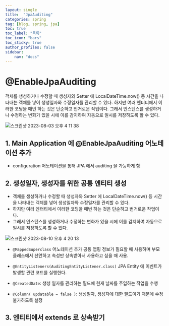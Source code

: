 ```yaml
---
layout: single
title:  "JpaAuditing"
categories: spring
tag: [blog, spring, jpa]
toc: true
toc_label: "목록"
toc_icon: "bars"
toc_sticky: true
author_profiles: false
sidebar:
    nav: "docs"
---  
```


# @EnableJpaAuditing

객체를 생성하거나 수정할 때 생성자와 Setter 에 LocalDateTime.now() 등 시간을 나타내는 객체를 넣어 생성일자와 수정일자를 관리할 수 있다.
하지만 여러 엔터티에서 이러한 코딩을 매번 하는 것은 단순하고 번거로운 작업이다.
그래서 인스턴스를 생성하거나 수정하는 변화가 있을 시에 이를 감지하여 자동으로 일시를 저장하도록 할 수 있다.

![스크린샷 2023-08-03 오후 4 11 38](https://github.com/5selny/5selny.github.io/assets/115622936/893b3df6-ff89-4650-9c1b-5698e5ed5bfc)


## 1. Main Application 에 @EnableJpaAuditing 어노테이션 추가
   - configuration 어노테이션을 통해 JPA 에서 auditing 을 가능하게 함

## 2. 생성일자, 생성자를 위한 공통 엔티티 생성
   - 객체를 생성하거나 수정할 때 생성자와 Setter 에 LocalDateTime.now() 등 시간을 나타내는 객체를 넣어 생성일자와 수정일자를 관리할 수 있다.
   - 하지만 여러 엔터티에서 이러한 코딩을 매번 하는 것은 단순하고 번거로운 작업이다.
   - 그래서 인스턴스를 생성하거나 수정하는 변화가 있을 시에 이를 감지하여 자동으로 일시를 저장하도록 할 수 있다.
  
  ![스크린샷 2023-08-10 오후 4 20 13](https://github.com/5selny/5selny.github.io/assets/115622936/f205a4ca-aefe-446d-828d-026a3b012389)


  
  - ```@MappedSuperclass``` 어노테이션 추가
    공통 맵핑 정보가 필요할 때 사용하며 부모 클래스에서 선언하고 속성만 상속받아서 사용하고 싶을 때 사용.

 - ```@EntityListeners(AuditingEntityListener.class)```
    JPA Entity 에 이벤트가 발생할 관련 코드를 실행한다.

 - ```@CreatedDate```: 생성 일자를 관리하는 필드에 현재 날짜를 주입하는 작업을 수행
 - ```@Column( updatable = false )```: 생성일자, 생성자에 대한 필드이기 때문에 수정 불가하도록 설정

 ## 3. 엔티티에서 extends 로 상속받기

